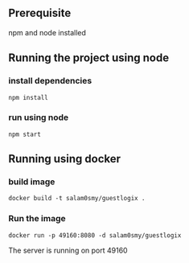 ## Prerequisite 
npm and node installed

## Running the project using node
### install dependencies
```npm install```
### run using node
```npm start```

## Running using docker
### build image
```
docker build -t salam0smy/guestlogix .
```
### Run the image
```
docker run -p 49160:8080 -d salam0smy/guestlogix
```
The server is running on port 49160